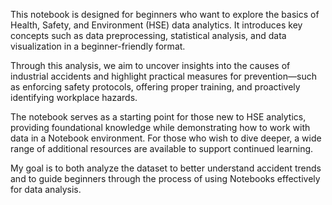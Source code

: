 This notebook is designed for beginners who want to explore the basics of Health, Safety, and Environment (HSE) data analytics. It introduces key concepts such as data preprocessing, statistical analysis, and data visualization in a beginner-friendly format.

Through this analysis, we aim to uncover insights into the causes of industrial accidents and highlight practical measures for prevention—such as enforcing safety protocols, offering proper training, and proactively identifying workplace hazards.

The notebook serves as a starting point for those new to HSE analytics, providing foundational knowledge while demonstrating how to work with data in a Notebook environment. For those who wish to dive deeper, a wide range of additional resources are available to support continued learning.

My goal is to both analyze the dataset to better understand accident trends and to guide beginners through the process of using Notebooks effectively for data analysis.
